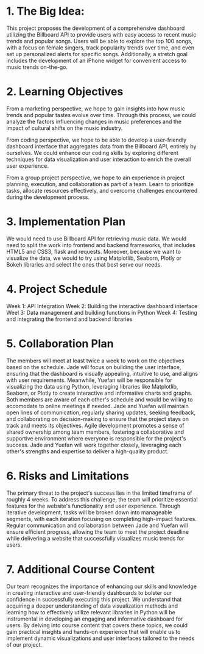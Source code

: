 # 1. The Big Idea: 

This project proposes the development of a comprehensive dashboard utilizing the Billboard API to provide users with easy access to recent music trends and popular songs. Users will be able to explore the top 100 songs, with a focus on female singers, track popularity trends over time, and even set up personalized alerts for specific songs. Additionally, a stretch goal includes the development of an iPhone widget for convenient access to music trends on-the-go.

# 2. Learning Objectives

From a marketing perspective, we hope to gain insights into how music trends and popular tastes evolve over time. Through this process, we could analyze the factors influencing changes in music preferences and the impact of cultural shifts on the music industry. 
    
From coding perspective, we hope to be able to develop a user-friendly dashboard interface that aggregates data from the Billboard API, entirely by ourselves. We could enhance our coding skills by exploring different techniques for data visualization and user interaction to enrich the overall user experience. 
    
From a group project perspective, we hope to ain experience in project planning, execution, and collaboration as part of a team. Learn to prioritize tasks, allocate resources effectively, and overcome challenges encountered during the development process.

# 3. Implementation Plan

We would need to use Billboard API for retrieving music data. We would need to split the work into frontend and backend frameworks, that includes HTML5 and CSS3, flask and requests. Moreover, because we want to visualize the data, we would to try using Matplotlib, Seaborn, Plotly or Bokeh libraries and select the ones that best serve our needs.

# 4. Project Schedule

Week 1: API Integration
Week 2: Building the interactive dashboard interface
Weel 3: Data management and building functions in Python
Week 4: Testing and integrating the frontend and backend libraries


# 5. Collaboration Plan

The members will meet at least twice a week to work on the objectives based on the schedule. Jade will focus on building the user interface, ensuring that the dashboard is visually appealing, intuitive to use, and aligns with user requirements. Meanwhile, Yuefan will be responsible for visualizing the data using Python, leveraging libraries like Matplotlib, Seaborn, or Plotly to create interactive and informative charts and graphs. Both members are aware of each other's schedule and would be willing to accomodate to online meetings if needed. Jade and Yuefan will maintain open lines of communication, regularly sharing updates, seeking feedback, and collaborating on decision-making to ensure that the project stays on track and meets its objectives. Agile development promotes a sense of shared ownership among team members, fostering a collaborative and supportive environment where everyone is responsible for the project's success. Jade and Yuefan will work together closely, leveraging each other's strengths and expertise to deliver a high-quality product.

# 6. Risks and Limitations

The primary threat to the project's success lies in the limited timeframe of roughly 4 weeks. To address this challenge, the team will prioritize essential features for the website's functionality and user experience. Through iterative development, tasks will be broken down into manageable segments, with each iteration focusing on completing high-impact features. Regular communication and collaboration between Jade and Yuefan will ensure efficient progress, allowing the team to meet the project deadline while delivering a website that successfully visualizes music trends for users.

# 7. Additional Course Content

Our team recognizes the importance of enhancing our skills and knowledge in creating interactive and user-friendly dashboards to bolster our confidence in successfully executing this project. We understand that acquiring a deeper understanding of data visualization methods and learning how to effectively utilize relevant libraries in Python will be instrumental in developing an engaging and informative dashboard for users. By delving into course content that covers these topics, we could gain practical insights and hands-on experience that will enable us to implement dynamic visualizations and user interfaces tailored to the needs of our project.
